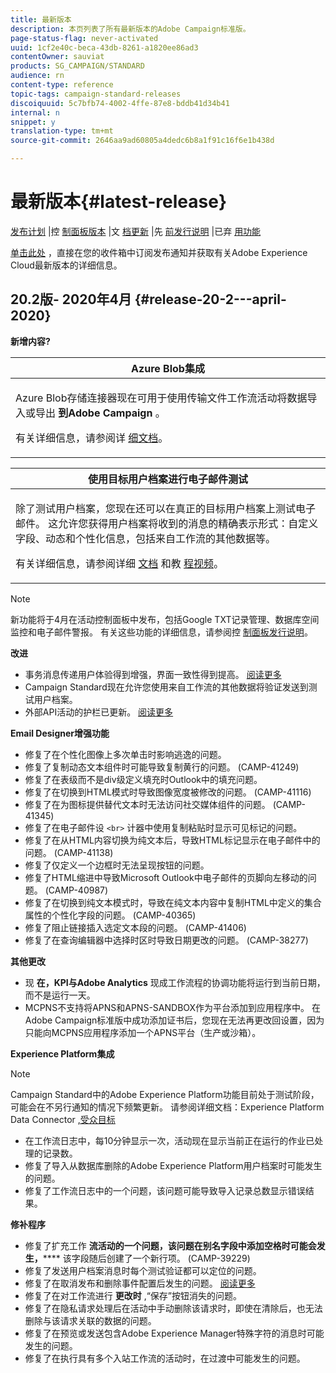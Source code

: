 ```yaml
---
title: 最新版本
description: 本页列表了所有最新版本的Adobe Campaign标准版。
page-status-flag: never-activated
uuid: 1cf2e40c-beca-43db-8261-a1820ee86ad3
contentOwner: sauviat
products: SG_CAMPAIGN/STANDARD
audience: rn
content-type: reference
topic-tags: campaign-standard-releases
discoiquuid: 5c7bfb74-4002-4ffe-87e8-bddb41d34b41
internal: n
snippet: y
translation-type: tm+mt
source-git-commit: 2646aa9ad60805a4dedc6b8a1f91c16f6e1b438d

---
```



# 最新版本{#latest-release}

[发布计划](https://helpx.adobe.com/campaign/kb/acs-release-planning.html) |控 [制面板版本](https://docs.adobe.com/content/help/en/control-panel/using/release-notes.html) |文 [档更新](../../rn/using/documentation-updates.md) |先 [前发行说明](../../rn/using/release-notes-2019.md) |已弃 [用功能](https://helpx.adobe.com/campaign/kb/acs-deprecated-and-removed-features.html)

[单击此处](http://amc-mkt-prod1-t.adobe-campaign.com/lp/LP25?service=%40rZ5cqp2DgNzrgz0alKPInakNbPSTeJYozZYnS7Wbs802u4GlISkHZX4omtK00nAU6xzZ6luEWQzr7kQ9pkCwJYumWkU) ，直接在您的收件箱中订阅发布通知并获取有关Adobe Experience Cloud最新版本的详细信息。

## 20.2版- 2020年4月 {#release-20-2---april-2020}

**新增内容?**

<table> 
 <thead> 
  <tr> 
   <th> <strong>Azure Blob集成</strong><br /> </th> 
  </tr> 
 </thead> 
 <tbody> 
  <tr> 
   <td> <p>Azure Blob存储连接器现在可用于使用传输文件工作流活动将数据导入或导出 <strong>到Adobe Campaign</strong> 。 </p>
    <p>有关详细信息，请参阅详 <a href="../../administration/using/external-accounts.md#microsoft-azure-external-account">细文档</a>。</p>
   </td> 
  </tr> 
 </tbody> 
</table>

<table> 
 <thead> 
  <tr> 
   <th> <strong>使用目标用户档案进行电子邮件测试</strong><br /> </th> 
  </tr> 
 </thead> 
 <tbody> 
  <tr> 
   <td> <p>除了测试用户档案，您现在还可以在真正的目标用户档案上测试电子邮件。 这允许您获得用户档案将收到的消息的精确表示形式：自定义字段、动态和个性化信息，包括来自工作流的其他数据等。 </p>
    <p>有关详细信息，请参阅详细 <a href="../../sending/using/testing-messages-using-target.md">文档</a> 和教 <a href="https://docs.adobe.com/content/help/en/campaign-standard-learn/tutorials/communication-channels/email/profile-substitution.html">程视频</a>。 </p>
   </td> 
  </tr> 
 </tbody> 
</table>

>[!NOTE]
>
>新功能将于4月在活动控制面板中发布，包括Google TXT记录管理、数据库空间监控和电子邮件警报。 有关这些功能的详细信息，请参阅控 [制面板发行说明](https://docs.adobe.com/content/help/en/control-panel/using/release-notes.html)。

**改进**

* 事务消息传递用户体验得到增强，界面一致性得到提高。 [阅读更多](../../channels/using/about-transactional-messaging.md)
* Campaign Standard现在允许您使用来自工作流的其他数据将验证发送到测试用户档案。
* 外部API活动的护栏已更新。 [阅读更多](../../automating/using/external-api.md)

**Email Designer增强功能**

* 修复了在个性化图像上多次单击时影响逃逸的问题。
* 修复了复制动态文本组件时可能导致复制黄行的问题。 (CAMP-41249)
* 修复了在表级而不是div级定义填充时Outlook中的填充问题。
* 修复了在切换到HTML模式时导致图像宽度被修改的问题。 (CAMP-41116)
* 修复了在为图标提供替代文本时无法访问社交媒体组件的问题。 (CAMP-41345)
* 修复了在电子邮件设 `<br>` 计器中使用复制粘贴时显示可见标记的问题。
* 修复了在从HTML内容切换为纯文本后，导致HTML标记显示在电子邮件中的问题。 (CAMP-41138)
* 修复了仅定义一个边框时无法呈现按钮的问题。
* 修复了HTML缩进中导致Microsoft Outlook中电子邮件的页脚向左移动的问题。 (CAMP-40987)
* 修复了在切换到纯文本模式时，导致在纯文本内容中复制HTML中定义的集合属性的个性化字段的问题。 (CAMP-40365)
* 修复了阻止链接插入选定文本段的问题。 (CAMP-41406)
* 修复了在查询编辑器中选择时区时导致日期更改的问题。 (CAMP-38277)

**其他更改**

* 现 **在，KPI与Adobe Analytics** 现成工作流程的协调功能将运行到当前日期，而不是运行一天。
* MCPNS不支持将APNS和APNS-SANDBOX作为平台添加到应用程序中。 在Adobe Campaign标准版中成功添加证书后，您现在无法再更改回设置，因为只能向MCPNS应用程序添加一个APNS平台（生产或沙箱）。

**Experience Platform集成**

>[!NOTE]
>
>Campaign Standard中的Adobe Experience Platform功能目前处于测试阶段，可能会在不另行通知的情况下频繁更新。 请参阅详细文档：Experience Platform Data Connector [,](../../administration/using/aep-about-data-connector.md)[受众目标](../../audiences/using/aep-about-audience-destinations-service.md)

* 在工作流日志中，每10分钟显示一次，活动现在显示当前正在运行的作业已处理的记录数。
* 修复了导入从数据库删除的Adobe Experience Platform用户档案时可能发生的问题。
* 修复了工作流日志中的一个问题，该问题可能导致导入记录总数显示错误结果。

**修补程序**

* 修复了扩充工作 **流活动的一个问题，该问题在别名字段中添加空格时可能会发生，****** 该字段随后创建了一个新行项。 (CAMP-39229)
* 修复了发送用户档案消息时每个测试验证都可以定位的问题。
* 修复了在取消发布和删除事件配置后发生的问题。 [阅读更多](../../administration/using/configuring-transactional-messaging.md#deleting-an-event)
* 修复了在对工作流进行 **更改时** ,“保存”按钮消失的问题。
* 修复了在隐私请求处理后在活动中手动删除该请求时，即使在清除后，也无法删除与该请求关联的数据的问题。
* 修复了在预览或发送包含Adobe Experience Manager特殊字符的消息时可能发生的问题。
* 修复了在执行具有多个入站工作流的活动时，在过渡中可能发生的问题。